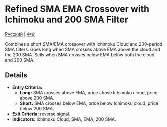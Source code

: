 # Refined SMA EMA Crossover with Ichimoku and 200 SMA Filter
[Русский](README_ru.md) | [中文](README_cn.md)

Combines a short SMA/EMA crossover with Ichimoku Cloud and 200-period SMA filters. Goes long when SMA crosses above EMA above the cloud and the 200 SMA. Sells when SMA crosses below EMA below both the cloud and 200 SMA.

## Details

- **Entry Criteria:**
  - **Long:** SMA crosses above EMA, price above Ichimoku cloud, price above 200 SMA.
  - **Short:** SMA crosses below EMA, price below Ichimoku cloud, price below 200 SMA.
- **Exit Criteria:** reverse signal.
- **Indicators:** Ichimoku Cloud, SMA, EMA, 200 SMA.
